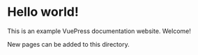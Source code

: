 Hello world!
============

This is an example VuePress documentation website.
Welcome!

New pages can be added to this directory.
